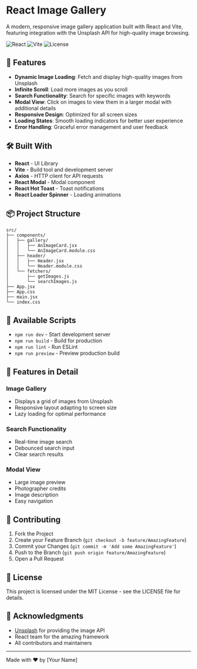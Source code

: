 # React Image Gallery

A modern, responsive image gallery application built with React and Vite, featuring integration with the Unsplash API for high-quality image browsing.

![React](https://img.shields.io/badge/React-18.3.1-blue)
![Vite](https://img.shields.io/badge/Vite-6.0.5-brightgreen)
![License](https://img.shields.io/badge/license-MIT-green)

## 🌟 Features

- **Dynamic Image Loading**: Fetch and display high-quality images from Unsplash
- **Infinite Scroll**: Load more images as you scroll
- **Search Functionality**: Search for specific images with keywords
- **Modal View**: Click on images to view them in a larger modal with additional details
- **Responsive Design**: Optimized for all screen sizes
- **Loading States**: Smooth loading indicators for better user experience
- **Error Handling**: Graceful error management and user feedback

## 🛠️ Built With

- **React** - UI Library
- **Vite** - Build tool and development server
- **Axios** - HTTP client for API requests
- **React Modal** - Modal component
- **React Hot Toast** - Toast notifications
- **React Loader Spinner** - Loading animations

## 📦 Project Structure

```
src/
├── components/
│   ├── gallery/
│   │   ├── AnImageCard.jsx
│   │   └── AnImageCard.module.css
│   ├── header/
│   │   ├── Header.jsx
│   │   └── Header.module.css
│   └── fetchers/
│       ├── getImages.js
│       └── searchImages.js
├── App.jsx
├── App.css
├── main.jsx
└── index.css
```

## 🔧 Available Scripts

- `npm run dev` - Start development server
- `npm run build` - Build for production
- `npm run lint` - Run ESLint
- `npm run preview` - Preview production build

## 🎨 Features in Detail

### Image Gallery

- Displays a grid of images from Unsplash
- Responsive layout adapting to screen size
- Lazy loading for optimal performance

### Search Functionality

- Real-time image search
- Debounced search input
- Clear search results

### Modal View

- Large image preview
- Photographer credits
- Image description
- Easy navigation

## 🤝 Contributing

1. Fork the Project
2. Create your Feature Branch (`git checkout -b feature/AmazingFeature`)
3. Commit your Changes (`git commit -m 'Add some AmazingFeature'`)
4. Push to the Branch (`git push origin feature/AmazingFeature`)
5. Open a Pull Request

## 📝 License

This project is licensed under the MIT License - see the LICENSE file for details.

## 🙏 Acknowledgments

- [Unsplash](https://unsplash.com) for providing the image API
- React team for the amazing framework
- All contributors and maintainers

---

Made with ❤️ by [Your Name]
